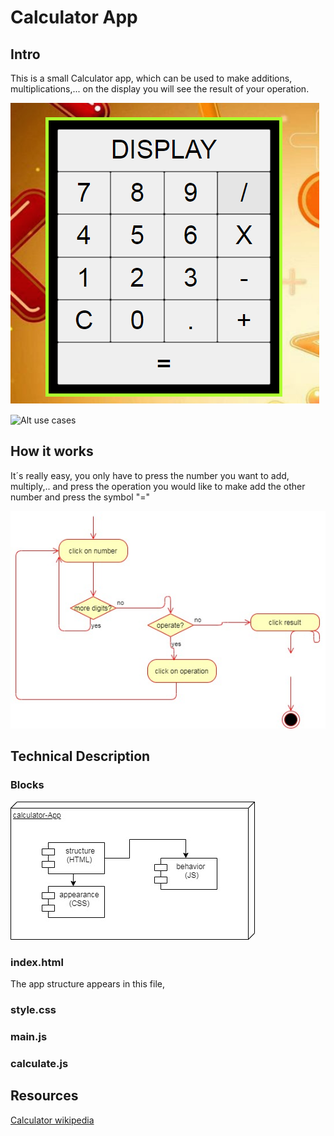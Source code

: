 # Calculator App

## Intro

This is a small Calculator app, which can be used to make additions, multiplications,... on the display you will see the result of your operation.

![Alt Calculator](./calculator.png "Calculator App")

![Alt use cases](./uses-cases.jpg "use cases")

## How it works

It´s really easy, you only have to press the number you want to add, multiply,.. and press the operation you would like to make add the other number and press the symbol "="


![Alt operate](./activity-diagram.jpg "operate activity")

## Technical Description

### Blocks

![Alt blocks](./blocks.jpg "Blocks")

### index.html

The app structure appears in this file, 

### style.css
### main.js
### calculate.js



## Resources

[Calculator wikipedia]("https://en.wikipedia.org/wiki/Calculator")
